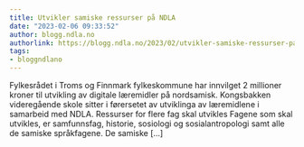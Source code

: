 ```yaml
---
title: Utvikler samiske ressurser på NDLA
date: "2023-02-06 09:33:52"
author: blogg.ndla.no
authorlink: https://blogg.ndla.no/2023/02/utvikler-samiske-ressurser-pa-ndla/
tags:
- bloggndlano
---
```

Fylkesrådet i Troms og Finnmark fylkeskommune har innvilget 2 millioner kroner til utvikling av digitale læremidler på nordsamisk. Kongsbakken videregående skole sitter i førersetet av utviklinga av læremidlene i samarbeid med NDLA. Ressurser for flere fag skal utvikles Fagene som skal utvikles, er samfunnsfag, historie, sosiologi og sosialantropologi samt alle de samiske språkfagene. De samiske [&#8230;]